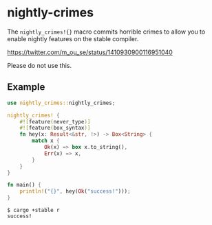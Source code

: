 # nightly-crimes

The `nightly_crimes!{}` macro commits horrible crimes to allow you to enable
nightly features on the stable compiler.

https://twitter.com/m_ou_se/status/1410930900116951040

Please do not use this.

## Example

```rust
use nightly_crimes::nightly_crimes;

nightly_crimes! {
    #![feature(never_type)]
    #![feature(box_syntax)]
    fn hey(x: Result<&str, !>) -> Box<String> {
        match x {
            Ok(x) => box x.to_string(),
            Err(x) => x,
        }
    }
}

fn main() {
    println!("{}", hey(Ok("success!")));
}
```

```
$ cargo +stable r
success!
```
